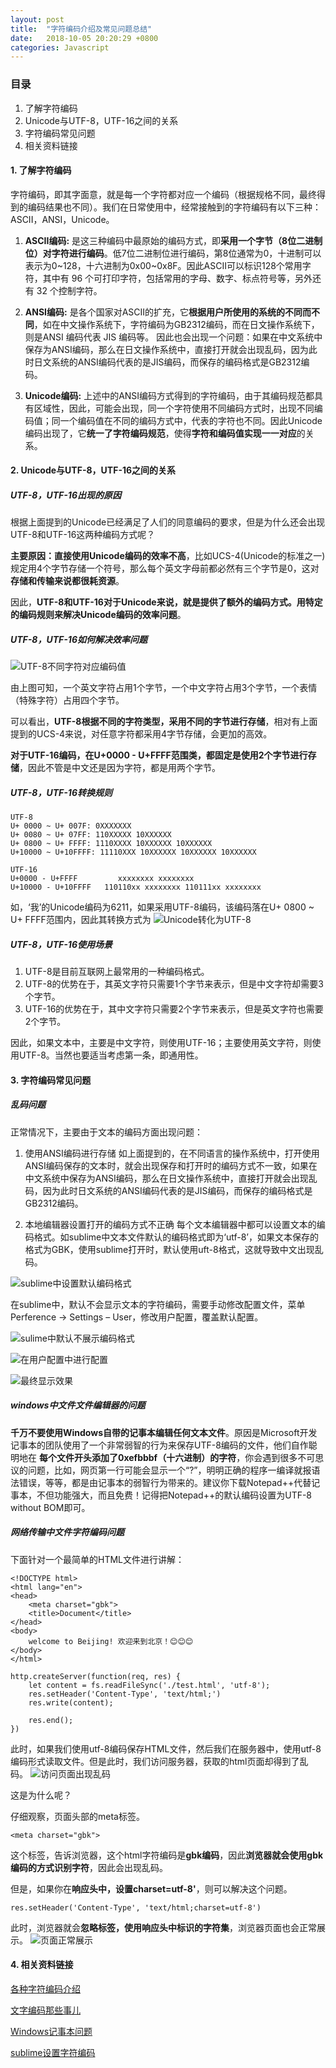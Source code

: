 ```yaml
---
layout: post
title:  "字符编码介绍及常见问题总结"
date:   2018-10-05 20:20:29 +0800
categories: Javascript
---
```


### 目录
1. 了解字符编码
2. Unicode与UTF-8，UTF-16之间的关系
3. 字符编码常见问题
4. 相关资料链接

#### 1. 了解字符编码
  字符编码，即其字面意，就是每一个字符都对应一个编码（根据规格不同，最终得到的编码结果也不同）。我们在日常使用中，经常接触到的字符编码有以下三种：ASCII，ANSI，Unicode。

1. **ASCII编码:** 是这三种编码中最原始的编码方式，即**采用一个字节（8位二进制位）对字符进行编码**。低7位二进制位进行编码，第8位通常为0，十进制可以表示为0~128，十六进制为0x00~0x8F。因此ASCII可以标识128个常用字符，其中有 96 个可打印字符，包括常用的字母、数字、标点符号等，另外还有 32 个控制字符。

2. **ANSI编码:** 是各个国家对ASCII的扩充，它**根据用户所使用的系统的不同而不同**，如在中文操作系统下，字符编码为GB2312编码，而在日文操作系统下，则是ANSI 编码代表 JIS 编码等。
因此也会出现一个问题：如果在中文系统中保存为ANSI编码，那么在日文操作系统中，直接打开就会出现乱码，因为此时日文系统的ANSI编码代表的是JIS编码，而保存的编码格式是GB2312编码。

3. **Unicode编码:** 上述中的ANSI编码方式得到的字符编码，由于其编码规范都具有区域性，因此，可能会出现，同一个字符使用不同编码方式时，出现不同编码值；同一个编码值在不同的编码方式中，代表的字符也不同。因此Unicode编码出现了，它**统一了字符编码规范**，使得**字符和编码值实现一一对应**的关系。

#### 2. Unicode与UTF-8，UTF-16之间的关系
##### UTF-8，UTF-16出现的原因
根据上面提到的Unicode已经满足了人们的同意编码的要求，但是为什么还会出现UTF-8和UTF-16这两种编码方式呢？

**主要原因：直接使用Unicode编码的效率不高**，比如UCS-4(Unicode的标准之一)规定用4个字节存储一个符号，那么每个英文字母前都必然有三个字节是0，这对**存储和传输来说都很耗资源**。

因此，**UTF-8和UTF-16对于Unicode来说，就是提供了额外的编码方式。用特定的编码规则来解决Unicode编码的效率问题**。

##### UTF-8，UTF-16如何解决效率问题
![UTF-8不同字符对应编码值](http://upload-images.jianshu.io/upload_images/5796375-c4240792a2b5e33d.png?imageMogr2/auto-orient/strip%7CimageView2/2/w/1240)

由上图可知，一个英文字符占用1个字节，一个中文字符占用3个字节，一个表情（特殊字符）占用四个字节。

可以看出，**UTF-8根据不同的字符类型，采用不同的字节进行存储**，相对有上面提到的UCS-4来说，对任意字符都采用4字节存储，会更加的高效。

**对于UTF-16编码，在U+0000 - U+FFFF范围类，都固定是使用2个字节进行存储**，因此不管是中文还是因为字符，都是用两个字节。

##### UTF-8，UTF-16转换规则
```
UTF-8 
U+ 0000 ~ U+ 007F: 0XXXXXXX
U+ 0080 ~ U+ 07FF: 110XXXXX 10XXXXXX 
U+ 0800 ~ U+ FFFF: 1110XXXX 10XXXXXX 10XXXXXX 
U+10000 ~ U+10FFFF: 11110XXX 10XXXXXX 10XXXXXX 10XXXXXX

UTF-16 
U+0000 - U+FFFF         xxxxxxxx xxxxxxxx
U+10000 - U+10FFFF   110110xx xxxxxxxx 110111xx xxxxxxxx
```
如，‘我’的Unicode编码为6211，如果采用UTF-8编码，该编码落在U+ 0800 ~ U+ FFFF范围内，因此其转换方式为
![Unicode转化为UTF-8](http://upload-images.jianshu.io/upload_images/5796375-095e2028925de8ce.png?imageMogr2/auto-orient/strip%7CimageView2/2/w/1240)

##### UTF-8，UTF-16使用场景
1. UTF-8是目前互联网上最常用的一种编码格式。
2. UTF-8的优势在于，其英文字符只需要1个字节来表示，但是中文字符却需要3个字节。
3. UTF-16的优势在于，其中文字符只需要2个字节来表示，但是英文字符也需要2个字节。

因此，如果文本中，主要是中文字符，则使用UTF-16；主要使用英文字符，则使用UTF-8。当然也要适当考虑第一条，即通用性。

#### 3. 字符编码常见问题
##### 乱码问题
正常情况下，主要由于文本的编码方面出现问题：
1. 使用ANSI编码进行存储
如上面提到的，在不同语言的操作系统中，打开使用ANSI编码保存的文本时，就会出现保存和打开时的编码方式不一致，如果在中文系统中保存为ANSI编码，那么在日文操作系统中，直接打开就会出现乱码，因为此时日文系统的ANSI编码代表的是JIS编码，而保存的编码格式是GB2312编码。

2. 本地编辑器设置打开的编码方式不正确
每个文本编辑器中都可以设置文本的编码格式。如sublime中文本文件默认的编码格式即为‘utf-8’，如果文本保存的格式为GBK，使用sublime打开时，默认使用uft-8格式，这就导致中文出现乱码。

![sublime中设置默认编码格式](http://upload-images.jianshu.io/upload_images/5796375-4e8e77b6087f8f3f.png?imageMogr2/auto-orient/strip%7CimageView2/2/w/1240)

 在sublime中，默认不会显示文本的字符编码，需要手动修改配置文件，菜单Perference → Settings – User，修改用户配置，覆盖默认配置。

![sulime中默认不展示编码格式](http://upload-images.jianshu.io/upload_images/5796375-0dad4167ac5bbcf2.png?imageMogr2/auto-orient/strip%7CimageView2/2/w/1240)

![在用户配置中进行配置](http://upload-images.jianshu.io/upload_images/5796375-792b94dfd2f9b4f6.png?imageMogr2/auto-orient/strip%7CimageView2/2/w/1240)

![最终显示效果](http://upload-images.jianshu.io/upload_images/5796375-c5bc65d6b6c6b3b4.png?imageMogr2/auto-orient/strip%7CimageView2/2/w/1240)

##### windows中文件文件编辑器的问题
**千万不要使用Windows自带的记事本编辑任何文本文件**。原因是Microsoft开发记事本的团队使用了一个非常弱智的行为来保存UTF-8编码的文件，他们自作聪明地在 **每个文件开头添加了0xefbbbf（十六进制）的字符**，你会遇到很多不可思议的问题，比如，网页第一行可能会显示一个“?”，明明正确的程序一编译就报语法错误，等等，都是由记事本的弱智行为带来的。建议你下载Notepad++代替记事本，不但功能强大，而且免费！记得把Notepad++的默认编码设置为UTF-8 without BOM即可。


##### 网络传输中文件字符编码问题
下面针对一个最简单的HTML文件进行讲解：
```
<!DOCTYPE html>
<html lang="en">
<head>
	<meta charset="gbk">
	<title>Document</title>
</head>
<body>
	welcome to Beijing! 欢迎来到北京！😊😊😊
</body>
</html>
```
```
http.createServer(function(req, res) {
	let content = fs.readFileSync('./test.html', 'utf-8');
	res.setHeader('Content-Type', 'text/html;')
	res.write(content);

	res.end();
})
```
此时，如果我们使用utf-8编码保存HTML文件，然后我们在服务器中，使用utf-8编码形式读取文件。但是此时，我们访问服务器，获取的html页面却得到了乱码。
![访问页面出现乱码](http://upload-images.jianshu.io/upload_images/5796375-80207207e4d54956.png?imageMogr2/auto-orient/strip%7CimageView2/2/w/1240)

这是为什么呢？

仔细观察，页面头部的meta标签。
```
<meta charset="gbk">
```
这个标签，告诉浏览器，这个html字符编码是**gbk编码**，因此**浏览器就会使用gbk编码的方式识别字符**，因此会出现乱码。

但是，如果你在**响应头中，设置charset=utf-8'**，则可以解决这个问题。
```
res.setHeader('Content-Type', 'text/html;charset=utf-8')
```
此时，浏览器就会**忽略<meta charset="gbk">标签，使用响应头中标识的字符集**，浏览器页面也会正常展示。
![页面正常展示](http://upload-images.jianshu.io/upload_images/5796375-1a8145851309f29b.png?imageMogr2/auto-orient/strip%7CimageView2/2/w/1240)

#### 4. 相关资料链接
[各种字符编码介绍](https://baike.baidu.com/item/%E5%AD%97%E7%AC%A6%E7%BC%96%E7%A0%81/8446880?fr=aladdin#2)

[文字编码那些事儿](https://fed.renren.com/2017/11/11/text-encode/)

[Windows记事本问题](https://www.liaoxuefeng.com/wiki/0013739516305929606dd18361248578c67b8067c8c017b000/001373962845513aefd77a99f4145f0a2c7a7ca057e7570000)

[sublime设置字符编码](https://www.zhihu.com/question/46824501/answer/114973574)

























